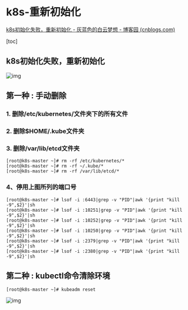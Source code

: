 # k8s-重新初始化

[k8s初始化失败，重新初始化 - 灰蓝色的白云梦想 - 博客园 (cnblogs.com)](https://www.cnblogs.com/lina-2159/p/14061115.html)

[toc]

## k8s初始化失败，重新初始化

![img](https://img2020.cnblogs.com/blog/1752532/202011/1752532-20201130141332998-486442289.png)

## 第一种 : 手动删除

### 1. 删除/etc/kubernetes/文件夹下的所有文件

### 2. 删除$HOME/.kube文件夹

### 3. 删除/var/lib/etcd文件夹

```
[root@k8s-master ~]# rm -rf /etc/kubernetes/*
[root@k8s-master ~]# rm -rf ~/.kube/*
[root@k8s-master ~]# rm -rf /var/lib/etcd/*
```

### 4、停用上图所列的端口号



```
[root@k8s-master ~]# lsof -i :6443|grep -v "PID"|awk '{print "kill -9",$2}'|sh
[root@k8s-master ~]# lsof -i :10251|grep -v "PID"|awk '{print "kill -9",$2}'|sh
[root@k8s-master ~]# lsof -i :10252|grep -v "PID"|awk '{print "kill -9",$2}'|sh
[root@k8s-master ~]# lsof -i :10250|grep -v "PID"|awk '{print "kill -9",$2}'|sh
[root@k8s-master ~]# lsof -i :2379|grep -v "PID"|awk '{print "kill -9",$2}'|sh
[root@k8s-master ~]# lsof -i :2380|grep -v "PID"|awk '{print "kill -9",$2}'|sh
```



## 第二种 : kubectl命令清除环境

```
[root@k8s-master ~]# kubeadm reset
```

![img](https://img2020.cnblogs.com/blog/1752532/202111/1752532-20211123142405471-1000635770.png)

 